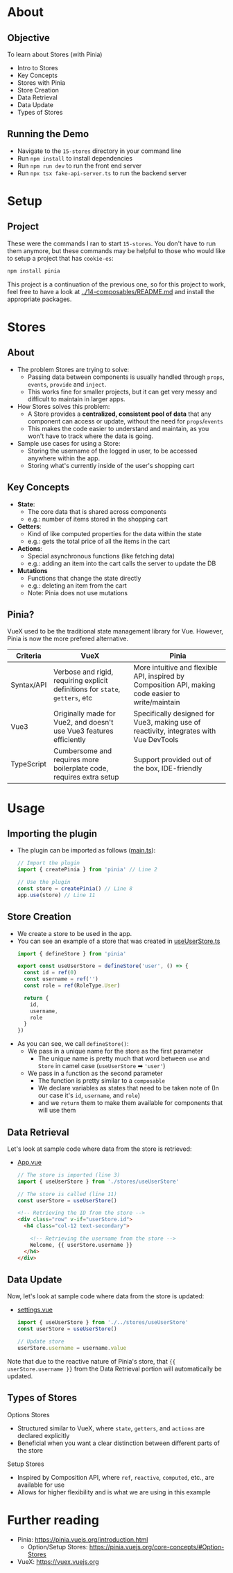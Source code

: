 # About
## Objective
To learn about Stores (with Pinia)
- Intro to Stores
- Key Concepts
- Stores with Pinia
- Store Creation
- Data Retrieval
- Data Update
- Types of Stores

## Running the Demo
- Navigate to the `15-stores` directory in your command line
- Run `npm install` to install dependencies
- Run `npm run dev` to run the front end server
- Run `npx tsx fake-api-server.ts` to run the backend server

# Setup
## Project
These were the commands I ran to start `15-stores`. You don't have to run them anymore, but these commands may be helpful to those who would like to setup a project that has `cookie-es`:

```bash
npm install pinia
```

This project is a continuation of the previous one, so for this project to work, feel free to have a look at [../14-composables/README.md](./../14-composables/README.md) and install the appropriate packages.

# Stores
## About
- The problem Stores are trying to solve:
  - Passing data between components is usually handled through `props`, `events`, `provide` and `inject`.
  - This works fine for smaller projects, but it can get very messy and difficult to maintain in larger apps.
- How Stores solves this problem:
  - A Store provides a **centralized, consistent pool of data** that any component can access or update, without the need for `props`/`events`
  - This makes the code easier to understand and maintain, as you won't have to track where the data is going.
- Sample use cases for using a Store:
  - Storing the username of the logged in user, to be accessed anywhere within the app.
  - Storing what's currently inside of the user's shopping cart

## Key Concepts
- **State**: 
  - The core data that is shared across components
  - e.g.: number of items stored in the shopping cart
- **Getters**: 
  - Kind of like computed properties for the data within the state
  - e.g.: gets the total price of all the items in the cart
- **Actions**:
  - Special asynchronous functions (like fetching data)
  - e.g.: adding an item into the cart calls the server to update the DB
- **Mutations**
  - Functions that change the state directly
  - e.g.: deleting an item from the cart
  - Note: Pinia does not use mutations

## Pinia?
VueX used to be the traditional state management library for Vue. However, Pinia is now the more prefered alternative. 

| Criteria | VueX | Pinia |
|----------|------|-------|
| Syntax/API | Verbose and rigid, requiring explicit definitions for `state`, `getters`, etc | More intuitive and flexible API, inspired by Composition API, making code easier to write/maintain |
| Vue3 | Originally made for Vue2, and doesn't use Vue3 features efficiently | Specifically designed for Vue3, making use of reactivity, integrates with Vue DevTools |
| TypeScript | Cumbersome and requires more boilerplate code, requires extra setup | Support provided out of the box, IDE-friendly |

# Usage
## Importing the plugin
- The plugin can be imported as follows ([main.ts](./src/main.ts)):
  ```typescript
  // Import the plugin
  import { createPinia } from 'pinia' // Line 2

  // Use the plugin
  const store = createPinia() // Line 8
  app.use(store) // Line 11
  ```

## Store Creation
- We create a store to be used in the app.
- You can see an example of a store that was created in [useUserStore.ts](./src/stores/useUserStore.ts)
  ```typescript
  import { defineStore } from 'pinia'

  export const useUserStore = defineStore('user', () => {
    const id = ref(0)
    const username = ref('')
    const role = ref(RoleType.User)

    return {
      id,
      username,
      role
    }
  })
  ```
- As you can see, we call `defineStore()`:
  - We pass in a unique name for the store as the first parameter
    - The unique name is pretty much that word between `use` and `Store` in camel case (`useUserStore` ➡ `'user'`)
  - We pass in a function as the second parameter
    - The function is pretty similar to a `composable`
    - We declare variables as states that need to be taken note of (In our case it's `id`, `username`, and `role`)
    - and we `return` them to make them available for components that will use them

## Data Retrieval
Let's look at sample code where data from the store is retrieved:
- [App.vue](./src/App.vue)
  ```typescript
  // The store is imported (line 3)
  import { useUserStore } from './stores/useUserStore'

  // The store is called (line 11)
  const userStore = useUserStore()
  ```
  ```html
  <!-- Retrieving the ID from the store -->
  <div class="row" v-if="userStore.id">
    <h4 class="col-12 text-secondary">

      <!-- Retrieving the username from the store -->
      Welcome, {{ userStore.username }}
    </h4>
  </div>
  ```

## Data Update
Now, let's look at sample code where data from the store is updated:
- [settings.vue](./src/pages/settings.vue)
  ```typescript
  import { useUserStore } from './../stores/useUserStore'
  const userStore = useUserStore()

  // Update store
  userStore.username = username.value
  ```
Note that due to the reactive nature of Pinia's store, that `{{ userStore.username }}` from the Data Retrieval portion will automatically be updated.

## Types of Stores
Options Stores
- Structured similar to VueX, where `state`, `getters`, and `actions` are declared explicitly
- Beneficial when you want a clear distinction between different parts of the store

Setup Stores
- Inspired by Composition API, where `ref`, `reactive`, `computed`, etc., are available for use
- Allows for higher flexibility and is what we are using in this example

# Further reading
- Pinia: https://pinia.vuejs.org/introduction.html
  - Option/Setup Stores: https://pinia.vuejs.org/core-concepts/#Option-Stores
- VueX: https://vuex.vuejs.org
